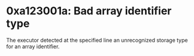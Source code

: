 # 0xa123001a: Bad array identifier type

The executor detected at the specified line an unrecognized storage type for an array identifier.
